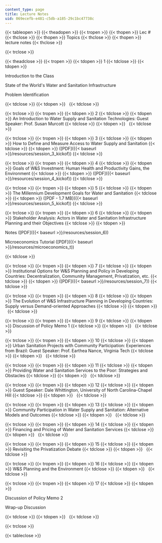 ```yaml
---
content_type: page
title: Lecture Notes
uid: 069ecefb-e481-c5db-a185-29c1bc47738c
---
```


{{< tableopen >}}
{{< theadopen >}}
{{< tropen >}}
{{< thopen >}}
Lec #
{{< thclose >}}
{{< thopen >}}
Topics
{{< thclose >}}
{{< thopen >}}
lecture notes
{{< thclose >}}

{{< trclose >}}

{{< theadclose >}}
{{< tropen >}}
{{< tdopen >}}
1
{{< tdclose >}}
{{< tdopen >}}


Introduction to the Class

State of the World's Water and Sanitation Infrastructure

Problem Identification


{{< tdclose >}}
{{< tdopen >}}
 
{{< tdclose >}}

{{< trclose >}}
{{< tropen >}}
{{< tdopen >}}
2
{{< tdclose >}}
{{< tdopen >}}
An Introduction to Water Supply and Sanitation Technologies: Guest Speaker: Prof. Susan Murcott
{{< tdclose >}}
{{< tdopen >}}
 
{{< tdclose >}}

{{< trclose >}}
{{< tropen >}}
{{< tdopen >}}
3
{{< tdclose >}}
{{< tdopen >}}
How to Define and Measure Access to Water Supply and Sanitation
{{< tdclose >}}
{{< tdopen >}}
([PDF]({{< baseurl >}}/resources/session_3_kickof))
{{< tdclose >}}

{{< trclose >}}
{{< tropen >}}
{{< tdopen >}}
4
{{< tdclose >}}
{{< tdopen >}}
Goals of W&S Investment: Human Health and Productivity Gains, the Environment
{{< tdclose >}}
{{< tdopen >}}
([PDF]({{< baseurl >}}/resources/session_4_kickof))
{{< tdclose >}}

{{< trclose >}}
{{< tropen >}}
{{< tdopen >}}
5
{{< tdclose >}}
{{< tdopen >}}
The Millennium Development Goals for Water and Sanitation
{{< tdclose >}}
{{< tdopen >}}
([PDF - 1.7 MB]({{< baseurl >}}/resources/session_5_kickof))
{{< tdclose >}}

{{< trclose >}}
{{< tropen >}}
{{< tdopen >}}
6
{{< tdclose >}}
{{< tdopen >}}
Stakeholder Analysis: Actors in Water and Sanitation Infrastructure Planning and their Objectives
{{< tdclose >}}
{{< tdopen >}}


Notes ([PDF]({{< baseurl >}}/resources/session_6))

Microeconomics Tutorial ([PDF]({{< baseurl >}}/resources/microeconomics_t))


{{< tdclose >}}

{{< trclose >}}
{{< tropen >}}
{{< tdopen >}}
7
{{< tdclose >}}
{{< tdopen >}}
Institutional Options for W&S Planning and Policy in Developing Countries: Decentralization, Community Management, Privatization, etc.
{{< tdclose >}}
{{< tdopen >}}
([PDF]({{< baseurl >}}/resources/session_7))
{{< tdclose >}}

{{< trclose >}}
{{< tropen >}}
{{< tdopen >}}
8
{{< tdclose >}}
{{< tdopen >}}
The Evolution of W&S Infrastructure Planning in Developing Countries: Supply versus Demand-oriented Approaches
{{< tdclose >}}
{{< tdopen >}}
 
{{< tdclose >}}

{{< trclose >}}
{{< tropen >}}
{{< tdopen >}}
9
{{< tdclose >}}
{{< tdopen >}}
Discussion of Policy Memo 1
{{< tdclose >}}
{{< tdopen >}}
 
{{< tdclose >}}

{{< trclose >}}
{{< tropen >}}
{{< tdopen >}}
10
{{< tdclose >}}
{{< tdopen >}}
Urban Sanitation Projects with Community Participation: Experiences from Brazil: Guest Speaker: Prof. Earthea Nance, Virginia Tech
{{< tdclose >}}
{{< tdopen >}}
 
{{< tdclose >}}

{{< trclose >}}
{{< tropen >}}
{{< tdopen >}}
11
{{< tdclose >}}
{{< tdopen >}}
Providing Water and Sanitation Services to the Poor: Strategies and Obstacles
{{< tdclose >}}
{{< tdopen >}}
 
{{< tdclose >}}

{{< trclose >}}
{{< tropen >}}
{{< tdopen >}}
12
{{< tdclose >}}
{{< tdopen >}}
Guest Speaker: Dale Whittington, University of North Carolina-Chapel Hill
{{< tdclose >}}
{{< tdopen >}}
 
{{< tdclose >}}

{{< trclose >}}
{{< tropen >}}
{{< tdopen >}}
13
{{< tdclose >}}
{{< tdopen >}}
Community Participation in Water Supply and Sanitation: Alternative Models and Outcomes
{{< tdclose >}}
{{< tdopen >}}
 
{{< tdclose >}}

{{< trclose >}}
{{< tropen >}}
{{< tdopen >}}
14
{{< tdclose >}}
{{< tdopen >}}
Financing and Pricing of Water and Sanitation Services
{{< tdclose >}}
{{< tdopen >}}
 
{{< tdclose >}}

{{< trclose >}}
{{< tropen >}}
{{< tdopen >}}
15
{{< tdclose >}}
{{< tdopen >}}
Revisiting the Privatization Debate
{{< tdclose >}}
{{< tdopen >}}
 
{{< tdclose >}}

{{< trclose >}}
{{< tropen >}}
{{< tdopen >}}
16
{{< tdclose >}}
{{< tdopen >}}
W&S Planning and the Environment
{{< tdclose >}}
{{< tdopen >}}
 
{{< tdclose >}}

{{< trclose >}}
{{< tropen >}}
{{< tdopen >}}
17
{{< tdclose >}}
{{< tdopen >}}


Discussion of Policy Memo 2

Wrap-up Discussion


{{< tdclose >}}
{{< tdopen >}}
 
{{< tdclose >}}

{{< trclose >}}

{{< tableclose >}}